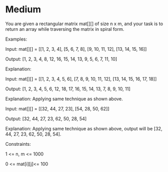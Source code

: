 # Medium

You are given a rectangular matrix mat[][] of size n x m, and your task is to return an array while traversing the matrix in spiral form.

Examples:

Input: mat[][] = [[1, 2, 3, 4], [5, 6, 7, 8], [9, 10, 11, 12], [13, 14, 15, 16]]

Output: [1, 2, 3, 4, 8, 12, 16, 15, 14, 13, 9, 5, 6, 7, 11, 10]

Explanation: 

Input: mat[][] = [[1, 2, 3, 4, 5, 6], [7, 8, 9, 10, 11, 12], [13, 14, 15, 16, 17, 18]]

Output: [1, 2, 3, 4, 5, 6, 12, 18, 17, 16, 15, 14, 13, 7, 8, 9, 10, 11]

Explanation: Applying same technique as shown above.

Input: mat[][] = [[32, 44, 27, 23], [54, 28, 50, 62]]

Output: [32, 44, 27, 23, 62, 50, 28, 54]

Explanation: Applying same technique as shown above, output will be [32, 44, 27, 23, 62, 50, 28, 54].


Constraints:

1 <= n, m <= 1000

0 <= mat[i][j]<= 100
